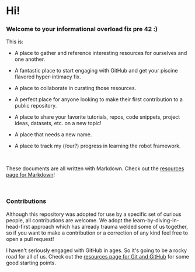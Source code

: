 # Hi!

### Welcome to your informational overload fix pre 42 :)

This is:

- A place to gather and reference interesting resources for ourselves and one another.

- A fantastic place to start engaging with GitHub and get your piscine flavored hyper-intimacy fix.

- A place to collaborate in curating those resources.

- A perfect place for anyone looking to make their first contribution to a public repository.

- A place to share your favorite tutorials, repos, code snippets, project ideas, datasets, etc. on a new topic!

- A place that needs a new name.

- A place to track my (/our?) progress in learning the robot framework.

<br>

These documents are all written with Markdown. Check out the [resources page for Markdown](resources/markdown.md)!

<br>

### Contributions
Although this repository was adopted for use by a specific set of curious people, all contributions are welcome. We adopt the learn-by-diving-in-head-first approach which has already trauma welded some of us together, so if you want to make a contribution or a correction of any kind feel free to open a pull request!

I haven't seriously engaged with GitHub in ages. So it's going to be a rocky road for all of us. Check out the [resources page for Git and GitHub](resources/git_and_github.md) for some good starting points.

